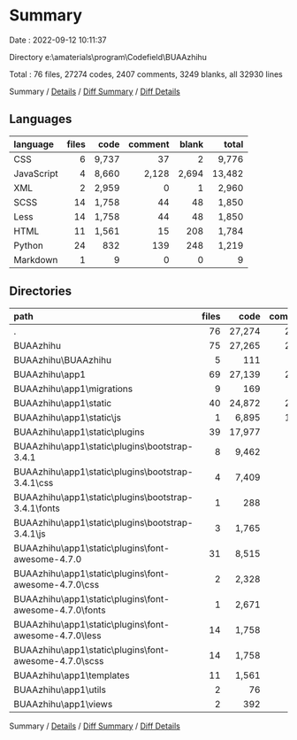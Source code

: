 # Summary

Date : 2022-09-12 10:11:37

Directory e:\\amaterials\\program\\Codefield\\BUAAzhihu

Total : 76 files,  27274 codes, 2407 comments, 3249 blanks, all 32930 lines

Summary / [Details](details.md) / [Diff Summary](diff.md) / [Diff Details](diff-details.md)

## Languages
| language | files | code | comment | blank | total |
| :--- | ---: | ---: | ---: | ---: | ---: |
| CSS | 6 | 9,737 | 37 | 2 | 9,776 |
| JavaScript | 4 | 8,660 | 2,128 | 2,694 | 13,482 |
| XML | 2 | 2,959 | 0 | 1 | 2,960 |
| SCSS | 14 | 1,758 | 44 | 48 | 1,850 |
| Less | 14 | 1,758 | 44 | 48 | 1,850 |
| HTML | 11 | 1,561 | 15 | 208 | 1,784 |
| Python | 24 | 832 | 139 | 248 | 1,219 |
| Markdown | 1 | 9 | 0 | 0 | 9 |

## Directories
| path | files | code | comment | blank | total |
| :--- | ---: | ---: | ---: | ---: | ---: |
| . | 76 | 27,274 | 2,407 | 3,249 | 32,930 |
| BUAAzhihu | 75 | 27,265 | 2,407 | 3,249 | 32,921 |
| BUAAzhihu\\BUAAzhihu | 5 | 111 | 59 | 51 | 221 |
| BUAAzhihu\\app1 | 69 | 27,139 | 2,345 | 3,193 | 32,677 |
| BUAAzhihu\\app1\\migrations | 9 | 169 | 8 | 50 | 227 |
| BUAAzhihu\\app1\\static | 40 | 24,872 | 2,253 | 2,793 | 29,918 |
| BUAAzhihu\\app1\\static\\js | 1 | 6,895 | 1,911 | 2,076 | 10,882 |
| BUAAzhihu\\app1\\static\\plugins | 39 | 17,977 | 342 | 717 | 19,036 |
| BUAAzhihu\\app1\\static\\plugins\\bootstrap-3.4.1 | 8 | 9,462 | 241 | 618 | 10,321 |
| BUAAzhihu\\app1\\static\\plugins\\bootstrap-3.4.1\\css | 4 | 7,409 | 24 | 0 | 7,433 |
| BUAAzhihu\\app1\\static\\plugins\\bootstrap-3.4.1\\fonts | 1 | 288 | 0 | 0 | 288 |
| BUAAzhihu\\app1\\static\\plugins\\bootstrap-3.4.1\\js | 3 | 1,765 | 217 | 618 | 2,600 |
| BUAAzhihu\\app1\\static\\plugins\\font-awesome-4.7.0 | 31 | 8,515 | 101 | 99 | 8,715 |
| BUAAzhihu\\app1\\static\\plugins\\font-awesome-4.7.0\\css | 2 | 2,328 | 13 | 2 | 2,343 |
| BUAAzhihu\\app1\\static\\plugins\\font-awesome-4.7.0\\fonts | 1 | 2,671 | 0 | 1 | 2,672 |
| BUAAzhihu\\app1\\static\\plugins\\font-awesome-4.7.0\\less | 14 | 1,758 | 44 | 48 | 1,850 |
| BUAAzhihu\\app1\\static\\plugins\\font-awesome-4.7.0\\scss | 14 | 1,758 | 44 | 48 | 1,850 |
| BUAAzhihu\\app1\\templates | 11 | 1,561 | 15 | 208 | 1,784 |
| BUAAzhihu\\app1\\utils | 2 | 76 | 56 | 23 | 155 |
| BUAAzhihu\\app1\\views | 2 | 392 | 9 | 102 | 503 |

Summary / [Details](details.md) / [Diff Summary](diff.md) / [Diff Details](diff-details.md)